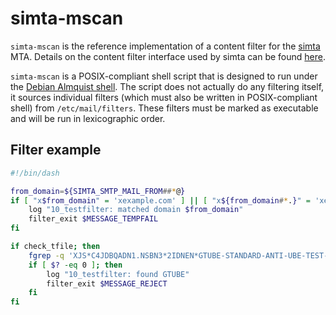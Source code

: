 # simta-mscan

`simta-mscan` is the reference implementation of a content filter
for the [simta](https://github.com/simta/simta/) MTA. Details
on the content filter interface used by simta can be found
[here](https://github.com/simta/simta/blob/main/doc/content_filter.md).

`simta-mscan` is a POSIX-compliant shell script
that is designed to run under the [Debian Almquist
shell](https://git.kernel.org/pub/scm/utils/dash/dash.git/). The
script does not actually do any filtering itself, it sources
individual filters (which must also be written in POSIX-compliant
shell) from `/etc/mail/filters`. These filters must be marked as
executable and will be run in lexicographic order.

## Filter example

```sh
#!/bin/dash

from_domain=${SIMTA_SMTP_MAIL_FROM##*@}
if [ "x$from_domain" = 'xexample.com' ] || [ "x${from_domain#*.}" = 'xexample.com' ]; then
    log "10_testfilter: matched domain $from_domain"
    filter_exit $MESSAGE_TEMPFAIL
fi

if check_tfile; then
    fgrep -q 'XJS*C4JDBQADN1.NSBN3*2IDNEN*GTUBE-STANDARD-ANTI-UBE-TEST-EMAIL*C.34X' $SIMTA_TFILE
    if [ $? -eq 0 ]; then
        log "10_testfilter: found GTUBE"
        filter_exit $MESSAGE_REJECT
    fi
fi
```
